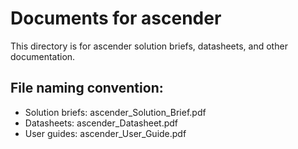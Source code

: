 # Documents for ascender

This directory is for ascender solution briefs, datasheets, and other documentation.

## File naming convention:
- Solution briefs: ascender_Solution_Brief.pdf
- Datasheets: ascender_Datasheet.pdf  
- User guides: ascender_User_Guide.pdf
